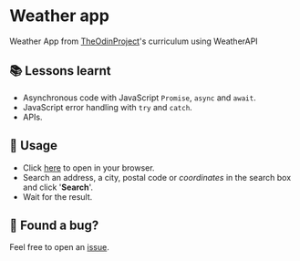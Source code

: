 # Weather app
Weather App from [TheOdinProject](https://www.theodinproject.com/lessons/node-path-javascript-weather-app)'s curriculum using WeatherAPI

## 📚 Lessons learnt
- Asynchronous code with JavaScript `Promise`, `async` and `await`.
- JavaScript error handling with `try` and `catch`.
- APIs.

## 🚀 Usage
- Click [here](https://climaxmba.github.io/weather-app/) to open in your browser.
- Search an address, a city, postal code or _coordinates_ in the search box and click '__Search__'.
- Wait for the result.

## 🐛 Found a bug?
Feel free to open an [issue](https://github.com/climaxmba/weather-app/issues).